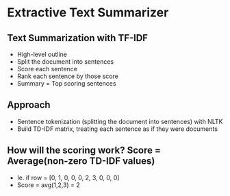 # Extractive Text Summarizer

## Text Summarization with TF-IDF

+ High-level outline
+ Split the document into sentences
+ Score each sentence
+ Rank each sentence by those score
+ Summary = Top scoring sentences

## Approach

+ Sentence tokenization (splitting the document into sentences) with NLTK
+ Build TD-IDF matrix, treating each sentence as if they were documents

## How will the scoring work? Score = Average(non-zero TD-IDF values)
+ Ie. if row = [0, 1, 0, 0, 0, 2, 3, 0, 0, 0] 
+ Score = avg(1,2,3) = 2
